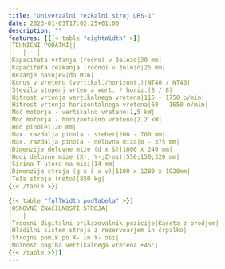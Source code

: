 ```yaml
---
title: "Univerzalni rezkalni stroj URS-1"
date: 2023-01-03T17:02:25+01:00
description: ""
features: [{{< table "eightWidth" >}}
|TEHNIČNI PODATKI||
|---|---|
|Kapaciteta vrtanja (ročno) v železo|30 mm|
|Kapaciteta rezkanja (ročno) v železo|25 mm|
|Rezanje navojev|do M16|
|Konus v vretenu (vertikal./horizont.)|NT40 / NT40|
|Število stopenj vrtenja vert. / horiz.|8 / 8|
|Hitrost vrtenja vertikalnega vretena|115 - 1750 o/min|
|Hitrost vrtenja horizontalnega vretena|60 - 1650 o/min|
|Moč motorja - vertikalno vreteno|1,5 kW|
|Moč motorja - horizontalno vreteno|2.2 kW|
|Hod pinole|120 mm|
|Max. razdalja pinola - steber|200 - 700 mm|
|Max. razdalja pinola - delovna miza|0 - 375 mm|
|Dimenzije delovne mize (d x š)|1000 x 240 mm|
|Hodi delovne mize (X-; Y-;Z-os)|550;150;320 mm|
|Širina T-utora na mizi|14 mm|
|Dimenzije stroja (g x š x v)|1100 x 1280 x 1920mm|
|Teža stroja (neto)|850 kg|
{{< /table >}}

{{< table "fullWidth podTabela" >}}
|OSNOVNE ZNAČILNOSTI STROJA|
|---|
|Troosni digitalni prikazovalnik pozicije|Kaseta z orodjem|
|Hladilni sistem stroja z rezervoarjem in črpalko|
|Strojni pomik po X- in Y- osi|
|Možnost nagiba vertikalnega vretena ±45°|
{{< /table >}}]
---
```

